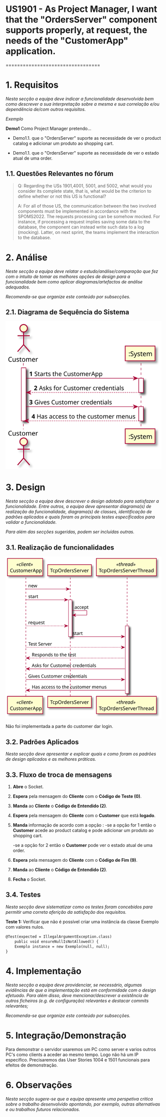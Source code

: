 # US1901 - As Project Manager, I want that the "OrdersServer" component supports properly, at request, the needs of the "CustomerApp" application.
=================================


# 1. Requisitos


*Nesta secção a equipa deve indicar a funcionalidade desenvolvida bem como descrever a sua interpretação sobre a mesma e sua correlação e/ou dependência de/com outros requisitos.*

*Exemplo*

**Demo1** Como Project Manager pretendo...

- Demo1.1. que o "OrdersServer" suporte as necessidade de ver o product catalog e adicionar um produto ao shopping cart.

- Demo1.1. que o "OrdersServer" suporte as necessidade de ver o estado atual de uma order.


## 1.1. Questões Relevantes no fórum

> Q: Regarding the USs 1901,4001, 5001, and 5002, what would you consider its complete state, that is, what would be the criterion to define whether or not this US is functional?
>
> A: For all of those US, the communication between the two involved components must be implemented in accordance with the SPOMS2022. The requests processing can be somehow mocked. For instance, if processing a request implies saving some data to the database, the component can instead write such data to a log (mocking). Latter, on next sprint, the teams implement the interaction to the database.
>


# 2. Análise


*Neste secção a equipa deve relatar o estudo/análise/comparação que fez com o intuito de tomar as melhores opções de design para a funcionalidade bem como aplicar diagramas/artefactos de análise adequados.*

*Recomenda-se que organize este conteúdo por subsecções.*

## 2.1. Diagrama de Sequência do Sistema

![US1901_SSD](US1901_SSD.svg)


# 3. Design

*Nesta secção a equipa deve descrever o design adotado para satisfazer a funcionalidade. Entre outros, a equipa deve apresentar diagrama(s) de realização da funcionalidade, diagrama(s) de classes, identificação de padrões aplicados e quais foram os principais testes especificados para validar a funcionalidade.*

*Para além das secções sugeridas, podem ser incluídas outras.*

## 3.1. Realização de funcionalidades

![US1901_SD](US1901_SD.svg)

Não foi implementada a parte do customer dar login.

## 3.2. Padrões Aplicados

*Nesta secção deve apresentar e explicar quais e como foram os padrões de design aplicados e as melhores práticas.*



## 3.3. Fluxo de troca de mensagens ##

1. **Abre** o Socket.
2. **Espera** pela mensagem do **Cliente** com o **Código de Teste (0)**.
3. **Manda** ao **Cliente** o **Código de Entendido (2)**.
4. **Espera** pela mensagem do **Cliente** com o **Customer** que está **logado**.
5. **Manda** informação de acordo com a opção :
    -se a opção for 1 então o **Customer** acede ao product catalog e pode adicionar um produto ao shopping cart.

    -se a opção for 2 então o **Customer** pode ver o estado atual de uma order.

6. **Espera** pela mensagem do **Cliente** com o **Código de Fim (9)**.
7. **Manda** ao **Cliente** o **Código de Entendido (2)**.
8. **Fecha** o Socket.

## 3.4. Testes 
*Nesta secção deve sistematizar como os testes foram concebidos para permitir uma correta aferição da satisfação dos requisitos.*

**Teste 1:** Verificar que não é possível criar uma instância da classe Exemplo com valores nulos.

	@Test(expected = IllegalArgumentException.class)
		public void ensureNullIsNotAllowed() {
		Exemplo instance = new Exemplo(null, null);
	}

# 4. Implementação

*Nesta secção a equipa deve providenciar, se necessário, algumas evidências de que a implementação está em conformidade com o design efetuado. Para além disso, deve mencionar/descrever a existência de outros ficheiros (e.g. de configuração) relevantes e destacar commits relevantes;*

*Recomenda-se que organize este conteúdo por subsecções.*

# 5. Integração/Demonstração


Para demonstrar o servidor usaremos um PC como server e varios outros PC's como clients a aceder ao mesmo tempo. Logo não há um IP especifico.
Precisaremos das User Stories 1004 e 1501 funcionais para efeitos de demonstração. 

# 6. Observações

*Nesta secção sugere-se que a equipa apresente uma perspetiva critica sobre o trabalho desenvolvido apontando, por exemplo, outras alternativas e ou trabalhos futuros relacionados.*



